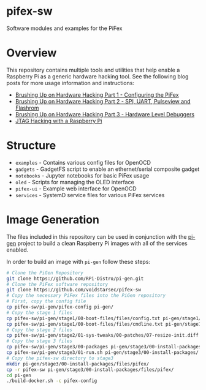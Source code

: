 # pifex-sw

Software modules and examples for the PiFex

# Overview

This repository contains multiple tools and utilities that help enable a Raspberry Pi as a generic hardware hacking tool. See the following blog posts for more usage information and instructions:

- [Brushing Up on Hardware Hacking Part 1 - Configuring the PiFex](https://voidstarsec.com/blog/pifex-pigen)
- [Brushing Up on Hardware Hacking Part 2 - SPI, UART, Pulseview and Flashrom](https://voidstarsec.com/blog/brushing-up-part-2)
- [Brushing Up on Hardware Hacking Part 3 - Hardware Level Debuggers](https://voidstarsec.com/blog/brushing-up-part-3)
- [JTAG Hacking with a Raspberry Pi](https://voidstarsec.com/blog/jtag-pifex)


# Structure

- `examples` - Contains various config files for OpenOCD
- `gadgets` - GadgetFS script to enable an ethernet/serial composite gadget
- `notebooks` - Jupyter notebooks for basic PiFex usage
- `oled` - Scripts for managing the OLED interface
- `pifex-ui` - Example web interface for OpenOCD
- `services` - SystemD service files for various PiFex services


# Image Generation

The files included in this repository can be used in conjunction with the [pi-gen](https://github.com/RPi-Distro/pi-gen) project to build a clean Raspberry Pi images with all of the services enabled.

In order to build an image with `pi-gen` follow these steps:

```bash
# Clone the PiGen Repository
git clone https://github.com/RPi-Distro/pi-gen.git
# Clone the PiFex software repository
git clone https://github.com/voidstarsec/pifex-sw
# Copy the necessary PiFex files into the PiGen repository
# First, copy the config file
cp pifex-sw/pi-gen/pifex-config pi-gen/
# Copy the stage 1 files
cp pifex-sw/pi-gen/stage1/00-boot-files/files/config.txt pi-gen/stage1/00-boot-files/files
cp pifex-sw/pi-gen/stage1/00-boot-files/files/cmdline.txt pi-gen/stage1/00-boot-files/files
# Copy the stage 2 files
cp pifex-sw/pi-gen/stage2/01-sys-tweaks/00-patches/07-resize-init.diff pi-gen/stage2/01-sys-tweaks/00-patches/
# Copy the stage 3 files
cp pifex-sw/pi-gen/stage3/00-packages pi-gen/stage3/00-install-packages/
cp pifex-sw/pi-gen/stage3/01-run.sh pi-gen/stage3/00-install-packages/
# Copy the pifex-sw directory to stage3
mkdir pi-gen/stage3/00-install-packages/files/pifex/
cp -r pifex-sw pi-gen/stage3/00-install-packages/files/pifex/
cd pi-gen
./build-docker.sh -c pifex-config
```

